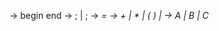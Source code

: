 
<syntax> -> begin <block> end
<block> -> <assign>; | <assign>; <block>
<assign> -> <var> = <expr>
<expr> -> <var> + <expr> | <var> * <expr> | ( <expr> ) | <var>
<var> -> A | B | C